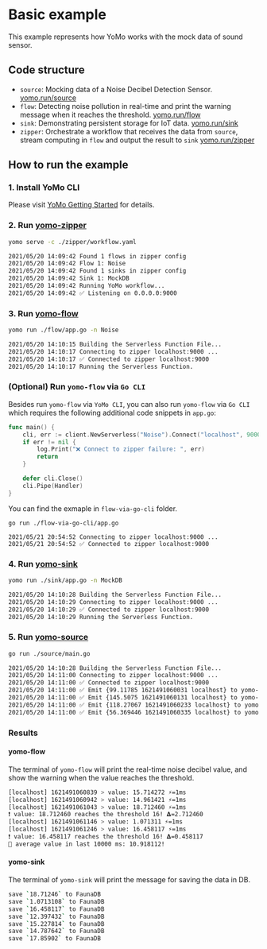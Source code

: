 # Basic example

This example represents how YoMo works with the mock data of sound sensor.

## Code structure

+ `source`: Mocking data of a Noise Decibel Detection Sensor. [yomo.run/source](https://yomo.run/source)
+ `flow`: Detecting noise pollution in real-time and print the warning message when it reaches the threshold. [yomo.run/flow](https://yomo.run/flow)
+ `sink`: Demonstrating persistent storage for IoT data. [yomo.run/sink](https://yomo.run/sink)
+ `zipper`: Orchestrate a workflow that receives the data from `source`, stream computing in `flow` and output the result to `sink` [yomo.run/zipper](https://yomo.run/zipper)

## How to run the example

### 1. Install YoMo CLI

Please visit [YoMo Getting Started](https://github.com/yomorun/yomo#1-install-cli) for details.

### 2. Run [yomo-zipper](https://yomo.run/zipper)

```bash
yomo serve -c ./zipper/workflow.yaml

2021/05/20 14:09:42 Found 1 flows in zipper config
2021/05/20 14:09:42 Flow 1: Noise
2021/05/20 14:09:42 Found 1 sinks in zipper config
2021/05/20 14:09:42 Sink 1: MockDB
2021/05/20 14:09:42 Running YoMo workflow...
2021/05/20 14:09:42 ✅ Listening on 0.0.0.0:9000
```

### 3. Run [yomo-flow](https://yomo.run/flow)

```bash
yomo run ./flow/app.go -n Noise

2021/05/20 14:10:15 Building the Serverless Function File...
2021/05/20 14:10:17 Connecting to zipper localhost:9000 ...
2021/05/20 14:10:17 ✅ Connected to zipper localhost:9000
2021/05/20 14:10:17 Running the Serverless Function.
```

### (Optional) Run `yomo-flow` via `Go CLI`

Besides run `yomo-flow` via `YoMo CLI`, you can also run `yomo-flow` via `Go CLI` which requires the following additional code snippets in `app.go`:

```go
func main() {
	cli, err := client.NewServerless("Noise").Connect("localhost", 9000)
	if err != nil {
		log.Print("❌ Connect to zipper failure: ", err)
		return
	}

	defer cli.Close()
	cli.Pipe(Handler)
}
```

You can find the exmaple in `flow-via-go-cli` folder.

```shell
go run ./flow-via-go-cli/app.go

2021/05/21 20:54:52 Connecting to zipper localhost:9000 ...
2021/05/21 20:54:52 ✅ Connected to zipper localhost:9000
```

### 4. Run [yomo-sink](https://yomo.run/sink)

```bash
yomo run ./sink/app.go -n MockDB

2021/05/20 14:10:28 Building the Serverless Function File...
2021/05/20 14:10:29 Connecting to zipper localhost:9000 ...
2021/05/20 14:10:29 ✅ Connected to zipper localhost:9000
2021/05/20 14:10:29 Running the Serverless Function.
```

### 5. Run [yomo-source](https://yomo.run/source)

```bash
go run ./source/main.go

2021/05/20 14:10:28 Building the Serverless Function File...
2021/05/20 14:11:00 Connecting to zipper localhost:9000 ...
2021/05/20 14:11:00 ✅ Connected to zipper localhost:9000
2021/05/20 14:11:00 ✅ Emit {99.11785 1621491060031 localhost} to yomo-zipper
2021/05/20 14:11:00 ✅ Emit {145.5075 1621491060131 localhost} to yomo-zipper
2021/05/20 14:11:00 ✅ Emit {118.27067 1621491060233 localhost} to yomo-zipper
2021/05/20 14:11:00 ✅ Emit {56.369446 1621491060335 localhost} to yomo-zipper
```

### Results

#### yomo-flow

The terminal of `yomo-flow` will print the real-time noise decibel value, and show the warning when the value reaches the threshold.

```bash
[localhost] 1621491060839 > value: 15.714272 ⚡️=1ms
[localhost] 1621491060942 > value: 14.961421 ⚡️=1ms
[localhost] 1621491061043 > value: 18.712460 ⚡️=1ms
❗ value: 18.712460 reaches the threshold 16! 𝚫=2.712460
[localhost] 1621491061146 > value: 1.071311 ⚡️=1ms
[localhost] 1621491061246 > value: 16.458117 ⚡️=1ms
❗ value: 16.458117 reaches the threshold 16! 𝚫=0.458117
🧩 average value in last 10000 ms: 10.918112!
```

#### yomo-sink

The terminal of `yomo-sink` will print the message for saving the data in DB.

```bash
save `18.71246` to FaunaDB
save `1.0713108` to FaunaDB
save `16.458117` to FaunaDB
save `12.397432` to FaunaDB
save `15.227814` to FaunaDB
save `14.787642` to FaunaDB
save `17.85902` to FaunaDB
```

